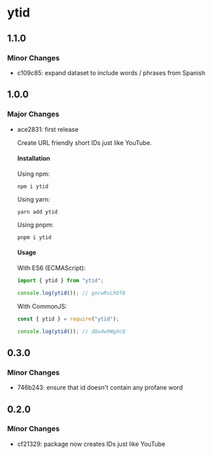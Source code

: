 # ytid

## 1.1.0

### Minor Changes

- c109c85: expand dataset to include words / phrases from Spanish

## 1.0.0

### Major Changes

- ace2831: first release

  Create URL friendly short IDs just like YouTube.

  #### Installation

  Using npm:

  ```shell
  npm i ytid
  ```

  Using yarn:

  ```shell
  yarn add ytid
  ```

  Using pnpm:

  ```shell
  pnpm i ytid
  ```

  #### Usage

  With ES6 (ECMAScript):

  ```javascript
  import { ytid } from "ytid";

  console.log(ytid()); // gocwRvLhDf8
  ```

  With CommonJS:

  ```javascript
  const { ytid } = require("ytid");

  console.log(ytid()); // dQw4w9WgXcQ
  ```

## 0.3.0

### Minor Changes

- 746b243: ensure that id doesn't contain any profane word

## 0.2.0

### Minor Changes

- cf21329: package now creates IDs just like YouTube
